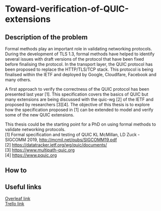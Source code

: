 # Toward-verification-of-QUIC-extensions

## Description of the problem
Formal methods play an important role in validating networking protocols. During the development of TLS 1.3, formal methods have helped to identify several issues with draft versions of the protocol that have been fixed before finalising the protocol. In the transport layer, the QUIC protocol has been proposed to replace the HTTP/TLS/TCP stack. This protocol is being finalised within the IETF and deployed by Google, Cloudlfare, Facebook and many others.     

A first approach to verify the correctness of the QUIC protocol has been presented last year [1]. This specification covers the basics of QUIC but many extensions are being discussed with the quic-wg [2] of the IETF and proposed by researchers [3][4]. The objective of this thesis is to explore how the specification proposed in [1] can be extended to model and verify some of the new QUIC extensions.       

This thesis could be the starting point for a PhD on using formal methods to validate networking protocols.     
[1] Formal specification and testing of QUIC   KL McMillan, LD Zuck - SIGCOMM 2019, http://mcmil.net/pubs/SIGCOMM19.pdf  
[2] https://datatracker.ietf.org/wg/quic/documents/  
[3] https://www.multipath-quic.org  
[4] https://www.pquic.org

## How to

## Useful links
[Overleaf link](https://www.overleaf.com/4756785148nycvgbzrpcrb)  
[Trello link](https://trello.com/invite/b/umxKNP0a/a23a28a91982965e8f4071172df443dc/toward-verification-of-quic-extensions)
